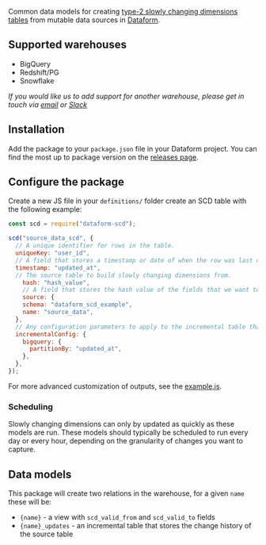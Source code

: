 Common data models for creating [type-2 slowly changing dimensions tables](https://en.wikipedia.org/wiki/Slowly_changing_dimension) from mutable data sources in [Dataform](https://github.com/dataform-co/dataform).

## Supported warehouses

- BigQuery
- Redshift/PG
- Snowflake

_If you would like us to add support for another warehouse, please get in touch via [email](mailto:team@dataform.co) or [Slack](https://slack.dataform.co/)_

## Installation

Add the package to your `package.json` file in your Dataform project. You can find the most up to package version on the [releases page](https://github.com/dataform-co/dataform-scd/releases).

## Configure the package

Create a new JS file in your `definitions/` folder create an SCD table with the following example:

```js
const scd = require("dataform-scd");

scd("source_data_scd", {
  // A unique identifier for rows in the table.
  uniqueKey: "user_id",
  // A field that stores a timestamp or date of when the row was last changed.
  timestamp: "updated_at",
  // The source table to build slowly changing dimensions from.
    hash: "hash_value",
    // A field that stores the hash value of the fields that we want to track changes in
    source: {
    schema: "dataform_scd_example",
    name: "source_data",
  },
  // Any configuration parameters to apply to the incremental table that will be created.
  incrementalConfig: {
    bigquery: {
      partitionBy: "updated_at",
    },
  },
});
```

For more advanced customization of outputs, see the [example.js](https://github.com/dataform-co/dataform-scd/blob/master/definitions/example.js).

### Scheduling

Slowly changing dimensions can only by updated as quickly as these models are run. These models should typically be scheduled to run every day or every hour, depending on the granularity of changes you want to capture.

## Data models

This package will create two relations in the warehouse, for a given `name` these will be:

- `{name}` - a view with `scd_valid_from` and `scd_valid_to` fields
- `{name}_updates` - an incremental table that stores the change history of the source table
